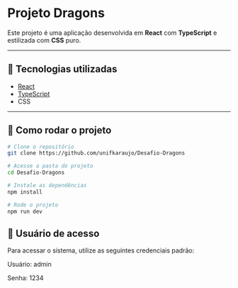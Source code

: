 # Projeto Dragons

Este projeto é uma aplicação desenvolvida em **React** com **TypeScript** e estilizada com **CSS** puro.

---

## 🔧 Tecnologias utilizadas

- [React](https://reactjs.org/)
- [TypeScript](https://www.typescriptlang.org/)
- CSS

---

## 🧪 Como rodar o projeto

```bash
# Clone o repositório
git clone https://github.com/unifkaraujo/Desafio-Dragons

# Acesse a pasta do projeto
cd Desafio-Dragons

# Instale as dependências
npm install

# Rode o projeto
npm run dev
```

## 🔐 Usuário de acesso

Para acessar o sistema, utilize as seguintes credenciais padrão:

Usuário: admin

Senha: 1234


